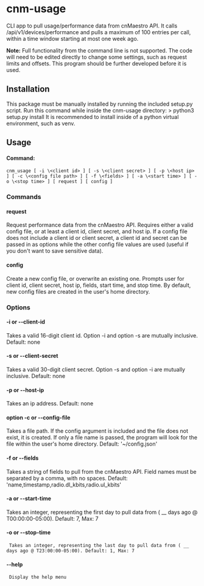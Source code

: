 # cnm-usage

CLI app to pull usage/performance data from cnMaestro API. It calls /api/v1/devices/performance and pulls a maximum of 100 entries per call, within a time window starting at most one week ago.

**Note:** Full functionality from the command line is not supported. The code will need to be edited directly to change some settings, such as request limits and offsets. This program should be further developed before it is used.

## Installation
This package must be manually installed by running the included setup.py script. Run this command while inside the cnm-usage directory:
      \> python3 setup.py install
It is recommended to install inside of a python virtual environment, such as venv. 

## Usage
  #### Command:
    cnm_usage [ -i \<client id> ] [ -s \<client secret> ] [ -p \<host ip> ] [ -c \<config file path> ] [ -f \<fields> ] [ -a \<start time> ] [ -o \<stop time> ] [ request ] [ config ]
  
  ### Commands
  #### request
  Request performance data from the cnMaestro API. Requires either a valid config file, or at least a client id, client secret, and host ip. If a config file does not include a client id or client secret, a client id and secret can be passed in as options while the other config file values are used (useful if you don't want to save sensitive data).
  
  #### config
  Create a new config file, or overwrite an existing one. Prompts user for client id, client secret, host ip, fields, start time, and stop time. By default, new config files are created in the user's home directory.
    
  ### Options 
  #### -i or --client-id
  Takes a valid 16-digit client id. Option -i and option -s are mutually inclusive. Default: none
  
  #### -s or --client-secret
  Takes a valid 30-digit client secret. Option -s and option -i are mutually inclusive. Default: none
    
  #### -p or --host-ip
  Takes an ip address. Default: none
    
  #### option -c or --config-file
  Takes a file path. If the config argument is included and the file does not exist, it is created. If only a file name is passed, the program will look for the file within the user's home directory. Default: '~/config.json'
  
  #### -f or --fields
  Takes a string of fields to pull from the cnMaestro API. Field names must be separated by a comma, with no spaces. Default: 'name,timestamp,radio.dl_kbits,radio.ul_kbits'
     
  #### -a or --start-time
  Takes an integer, representing the first day to pull data from ( __ days ago @ T00:00:00-05:00). Default: 7, Max: 7
     
  #### -o or --stop-time
     Takes an integer, representing the last day to pull data from ( __ days ago @ T23:00:00-05:00). Default: 1, Max: 7
  
  #### --help
     Display the help menu
